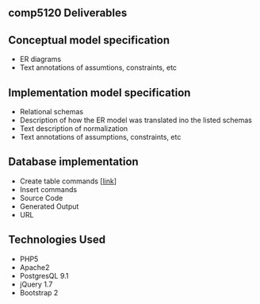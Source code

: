 comp5120 Deliverables
--------

Conceptual model specification
--------
- ER diagrams
- Text annotations of assumtions, constraints, etc


Implementation model specification
--------
- Relational schemas
- Description of how the ER model was translated ino the listed schemas
- Text description of normalization
- Text annotations of assumptions, constraints, etc

Database implementation
--------
- Create table commands [[link](https://github.com/sbuggay/comp5120/blob/master/table.sql)]
- Insert commands
- Source Code
- Generated Output
- URL

Technologies Used
--------
- PHP5
- Apache2
- PostgresQL 9.1
- jQuery 1.7
- Bootstrap 2
